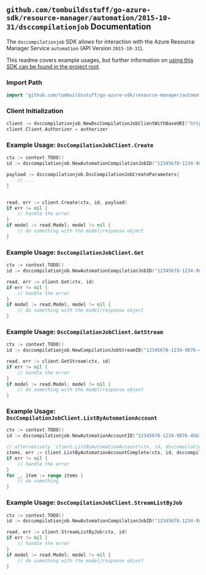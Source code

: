 
## `github.com/tombuildsstuff/go-azure-sdk/resource-manager/automation/2015-10-31/dsccompilationjob` Documentation

The `dsccompilationjob` SDK allows for interaction with the Azure Resource Manager Service `automation` (API Version `2015-10-31`).

This readme covers example usages, but further information on [using this SDK can be found in the project root](https://github.com/tombuildsstuff/go-azure-sdk/tree/main/docs).

### Import Path

```go
import "github.com/tombuildsstuff/go-azure-sdk/resource-manager/automation/2015-10-31/dsccompilationjob"
```


### Client Initialization

```go
client := dsccompilationjob.NewDscCompilationJobClientWithBaseURI("https://management.azure.com")
client.Client.Authorizer = authorizer
```


### Example Usage: `DscCompilationJobClient.Create`

```go
ctx := context.TODO()
id := dsccompilationjob.NewAutomationCompilationJobID("12345678-1234-9876-4563-123456789012", "example-resource-group", "automationAccountValue", "compilationJobIdValue")

payload := dsccompilationjob.DscCompilationJobCreateParameters{
	// ...
}


read, err := client.Create(ctx, id, payload)
if err != nil {
	// handle the error
}
if model := read.Model; model != nil {
	// do something with the model/response object
}
```


### Example Usage: `DscCompilationJobClient.Get`

```go
ctx := context.TODO()
id := dsccompilationjob.NewAutomationCompilationJobID("12345678-1234-9876-4563-123456789012", "example-resource-group", "automationAccountValue", "compilationJobIdValue")

read, err := client.Get(ctx, id)
if err != nil {
	// handle the error
}
if model := read.Model; model != nil {
	// do something with the model/response object
}
```


### Example Usage: `DscCompilationJobClient.GetStream`

```go
ctx := context.TODO()
id := dsccompilationjob.NewCompilationJobStreamID("12345678-1234-9876-4563-123456789012", "example-resource-group", "automationAccountValue", "jobIdValue", "jobStreamIdValue")

read, err := client.GetStream(ctx, id)
if err != nil {
	// handle the error
}
if model := read.Model; model != nil {
	// do something with the model/response object
}
```


### Example Usage: `DscCompilationJobClient.ListByAutomationAccount`

```go
ctx := context.TODO()
id := dsccompilationjob.NewAutomationAccountID("12345678-1234-9876-4563-123456789012", "example-resource-group", "automationAccountValue")

// alternatively `client.ListByAutomationAccount(ctx, id, dsccompilationjob.DefaultListByAutomationAccountOperationOptions())` can be used to do batched pagination
items, err := client.ListByAutomationAccountComplete(ctx, id, dsccompilationjob.DefaultListByAutomationAccountOperationOptions())
if err != nil {
	// handle the error
}
for _, item := range items {
	// do something
}
```


### Example Usage: `DscCompilationJobClient.StreamListByJob`

```go
ctx := context.TODO()
id := dsccompilationjob.NewAutomationCompilationJobID("12345678-1234-9876-4563-123456789012", "example-resource-group", "automationAccountValue", "compilationJobIdValue")

read, err := client.StreamListByJob(ctx, id)
if err != nil {
	// handle the error
}
if model := read.Model; model != nil {
	// do something with the model/response object
}
```
